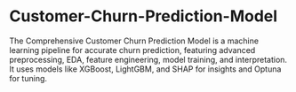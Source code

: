 # Customer-Churn-Prediction-Model
The Comprehensive Customer Churn Prediction Model is a machine learning pipeline for accurate churn prediction, featuring advanced preprocessing, EDA, feature engineering, model training, and interpretation. It uses models like XGBoost, LightGBM, and SHAP for insights and Optuna for tuning.

